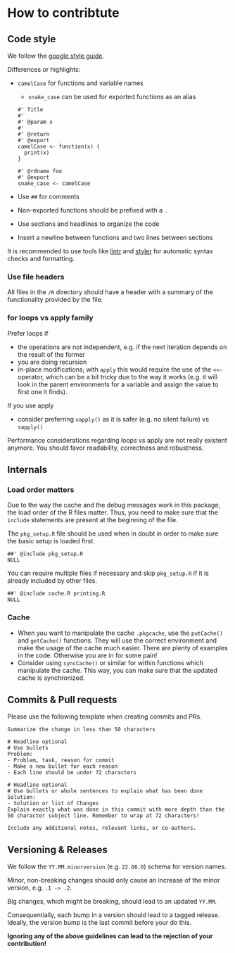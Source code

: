 # How to contribtute

## Code style

We follow the [google style
guide](https://google.github.io/styleguide/Rguide.html).

Differences or highlights:

- `camelCase` for functions and variable names
  - `snake_case` can be used for exported functions as an alias

  ```{r}
  #' Title
  #'
  #' @param x
  #'
  #' @return
  #' @export
  camelCase <- function(x) {
    print(x)
  }

  #' @rdname foo
  #' @export
  snake_case <- camelCase
  ```

- Use `##` for comments
- Non-exported functions should be prefixed with a `.`
- Use sections and headlines to organize the code
- Insert a newline between functions and two lines between sections

It is recommended to use tools like [lintr](https://github.com/jimhester/lintr)
and [styler](https://github.com/r-lib/styler) for automatic syntax checks and
formatting.


### Use file headers

All files in the `/R` directory should have a header with a summary of the
functionality provided by the file.


### for loops vs apply family

Prefer loops if

- the operations are not independent, e.g. if the next iteration depends on the
  result of the former
- you are doing recursion
- in-place modifications; with `apply` this would require the use of the `<<-`
  operator, which can be a bit tricky due to the way it works (e.g. it will look
  in the parent environments for a variable and assign the value to first one it
  finds).

If you use apply

- consider preferring `vapply()` as it is safer (e.g. no silent failure) vs `sapply()`

Performance considerations regarding loops vs apply are not really existent
anymore. You should favor readability, correctness and robustness.


## Internals

### Load order matters

Due to the way the cache and the debug messages work in this package, the load
order of the R files matter. Thus, you need to make sure that the `include`
statements are present at the beginning of the file.

The `pkg_setup.R` file should be used when in doubt in order to make sure the
basic setup is loaded first.

```{r}
##' @include pkg_setup.R
NULL
```

You can require multiple files if necessary and skip `pkg_setup.R` if it is
already included by other files.

```{r}
##' @include cache.R printing.R
NULL
```


### Cache

- When you want to manipulate the cache `.pkgcache`, use the `putCache()` and
  `getCache()` functions. They will use the correct environment and make the
  usage of the cache much easier. There are plenty of examples in the code.
  Otherwise you are in for some pain!
- Consider using `syncCache()` or similar for within functions which manipulate
  the cache. This way, you can make sure that the updated cache is synchronized.


## Commits & Pull requests

Please use the following template when creating commits and PRs.

```
Summarize the change in less than 50 characters

# Headline optional
# Use bullets
Problem:
- Problem, task, reason for commit
- Make a new bullet for each reason
- Each line should be under 72 characters

# Headline optional
# Use bullets or whole sentences to explain what has been done
Solution:
- Solution or list of Changes
Explain exactly what was done in this commit with more depth than the
50 character subject line. Remember to wrap at 72 characters!

Include any additional notes, relevant links, or co-authors.
```

## Versioning & Releases

We follow the `YY.MM.minorversion` (e.g. `22.08.0`) schema for version names. 

Minor, non-breaking changes should only cause an increase of the minor version,
e.g. `.1 -> .2`. 

Big changes, which might be breaking, should lead to an updated `YY.MM`.

Consequentially, each bump in a version should lead to a tagged release.
Ideally, the version bump is the last commit before your do this.

**Ignoring any of the above guidelines can lead to the rejection of your contribution!**
